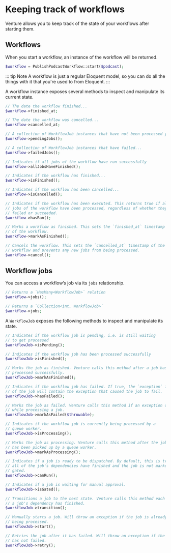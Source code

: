 # Keeping track of workflows

Venture allows you to keep track of the state of your workflows after starting them.

## Workflows

When you start a workflow, an instance of the workflow will be returned.

```php
$workflow = PublishPodcastWorkflow::start($podcast);
```

::: tip Note
A workflow is just a regular Eloquent model, so you can do all the things with it that you're used to from Eloquent.
:::

A workflow instance exposes several methods to inspect and manipulate its current state.

```php
// The date the workflow finished...
$workflow->finished_at;

// The date the workflow was cancelled...
$workflow->cancelled_at;

// A collection of WorkflowJob instances that have not been processed yet...
$workflow->pendingJobs();

// A collection of WorkflowJob instances that have failed...
$workflow->failedJobs();

// Indicates if all jobs of the workflow have run successfully
$workflow->allJobsHaveFinished();

// Indicates if the workflow has finished...
$workflow->isFinished();

// Indicates if the workflow has been cancelled...
$workflow->isCancelled();

// Indicates if the workflow has been executed. This returns true if all
// jobs of the workflow have been processed, regardless of whether they
// failed or succeeded.
$workflow->hasRan();

// Marks a workflow as finished. This sets the `finished_at` timestamp
// of the workflow.
$workflow->markAsFinished();

// Cancels the workflow. This sets the `cancelled_at` timestamp of the
// workflow and prevents any new jobs from being processed.
$workflow->cancel();
```

## Workflow jobs

You can access a workflow’s job via its `jobs` relationship.

```php
// Returns a `HasMany<WorkflowJob>` relation
$workflow->jobs();

// Returns a `Collection<int, WorkflowJob>`
$workflow->jobs;
```

A `WorkflowJob` exposes the following methods to inspect and manipulate its state.

```php
// Indicates if the workflow job is pending, i.e. is still waiting
// to get processed
$workflowJob->isPending();

// Indicates if the workflow job has been processed successfully
$workflowJob->isFinished();

// Marks the job as finished. Venture calls this method after a job has been
// processed successfully.
$workflowJob->markAsFinished();

// Indicates if the workflow job has failed. If true, the `exception` field
// of the job will contain the exception that caused the job to fail.
$workflowJob->hasFailed();

// Marks the job as failed. Venture calls this method if an exception occurred
// while processing a job.
$workflowJob->markAsFailed($throwable);

// Indicates if the workflow job is currently being processed by a
// queue worker.
$workflowJob->isProcessing();

// Marks the job as processing. Venture calls this method after the job
// has been picked up by a queue worker.
$workflowJob->markAsProcessing();

// Indicates if a job is ready to be dispatched. By default, this is true if
// all of the job's dependencies have finished and the job is not marked as
// gated.
$workflowJob->canRun();

// Indicates if a job is waiting for manual approval.
$workflowJob->isGated();

// Transitions a job to the next state. Venture calls this method each time
// a job's dependency has finished.
$workflowJob->transition();

// Manually starts a job. Will throw an exception if the job is already
// being processed.
$workflowJob->start();

// Retries the job after it has failed. Will throw an exception if the job
// has not failed.
$workflowJob->retry();
```

